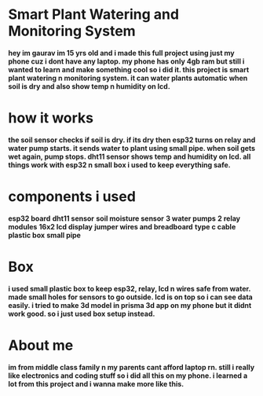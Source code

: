 # Smart Plant Watering and Monitoring System

**hey im gaurav im 15 yrs old and i made this full project using just my phone cuz i dont have any laptop. my phone has only 4gb ram but still i wanted to learn and make something cool so i did it.
this project is smart plant watering n monitoring system. it can water plants automatic when soil is dry and also show temp n humidity on lcd.**

# how it works

**the soil sensor checks if soil is dry.
if its dry then esp32 turns on relay and water pump starts.
it sends water to plant using small pipe.
when soil gets wet again, pump stops.
dht11 sensor shows temp and humidity on lcd.
all things work with esp32 n small box i used to keep everything safe.**

# components i used

**esp32 board**
**dht11 sensor**
**soil moisture sensor**
**3 water pumps**
**2 relay modules**
**16x2 lcd display**
**jumper wires and breadboard**
**type c cable**
**plastic box**
**small pipe**

# Box 

**i used small plastic box to keep esp32, relay, lcd n wires safe from water.
made small holes for sensors to go outside.
lcd is on top so i can see data easily.
i tried to make 3d model in prisma 3d app on my phone but it didnt work good. so i just used box setup instead.**

# About me

**im from middle class family n my parents cant afford laptop rn. still i really like electronics and coding stuff so i did all this on my phone. i learned a lot from this project and i wanna make more like this.**
